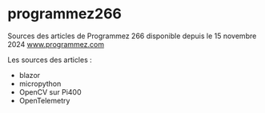 # programmez266

Sources des articles de Programmez 266 disponible depuis le 15 novembre 2024
www.programmez.com

Les sources des articles :
- blazor
- micropython
- OpenCV sur Pi400
- OpenTelemetry
